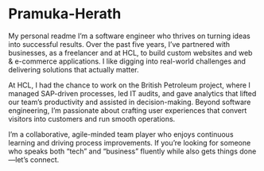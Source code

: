 # Pramuka-Herath
My personal readme
I’m a software engineer who thrives on turning ideas into successful results. Over the past five years, I’ve partnered with businesses, as a freelancer and at HCL, to build custom websites and web & e-commerce applications. I like digging into real-world challenges and delivering solutions that actually matter.

At HCL, I had the chance to work on the British Petroleum project, where I managed SAP-driven processes, led IT audits, and gave analytics that lifted our team’s productivity and assisted in decision-making. Beyond software engineering, I’m passionate about crafting user experiences that convert visitors into customers and run smooth operations.

I’m a collaborative, agile-minded team player who enjoys continuous learning and driving process improvements. If you’re looking for someone who speaks both “tech” and “business” fluently while also gets things done—let’s connect.
